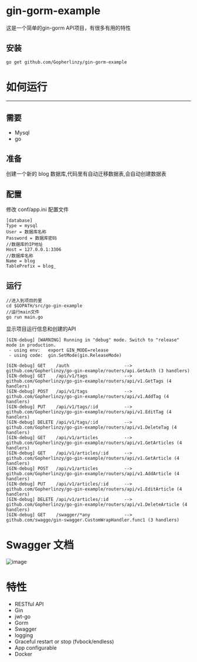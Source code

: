 # gin-gorm-example
这是一个简单的gin-gorm API项目，有很多有用的特性

## 安装
```
go get github.com/Gopherlinzy/gin-gorm-example
```

# 如何运行
***
## 需要
- Mysql
- go

## 准备
创建一个新的 blog 数据库,代码里有自动迁移数据表,会自动创建数据表

## 配置
修改 conf/app.ini 配置文件

```
[database]
Type = mysql
User = 数据库名称
Password = 数据库密码
//数据库的IP地址
Host = 127.0.0.1:3306
//数据库名称 
Name = blog
TablePrefix = blog_
```

## 运行
```
//进入到项目的里
cd $GOPATH/src/go-gin-example
//运行main文件
go run main.go 
```

显示项目运行信息和创建的API
```
[GIN-debug] [WARNING] Running in "debug" mode. Switch to "release" mode in production.
 - using env:   export GIN_MODE=release
 - using code:  gin.SetMode(gin.ReleaseMode)

[GIN-debug] GET    /auth                     --> github.com/Gopherlinzy/go-gin-example/routers/api.GetAuth (3 handlers)
[GIN-debug] GET    /api/v1/tags              --> github.com/Gopherlinzy/go-gin-example/routers/api/v1.GetTags (4 handlers)
[GIN-debug] POST   /api/v1/tags              --> github.com/Gopherlinzy/go-gin-example/routers/api/v1.AddTag (4 handlers)
[GIN-debug] PUT    /api/v1/tags/:id          --> github.com/Gopherlinzy/go-gin-example/routers/api/v1.EditTag (4 handlers)
[GIN-debug] DELETE /api/v1/tags/:id          --> github.com/Gopherlinzy/go-gin-example/routers/api/v1.DeleteTag (4 handlers)
[GIN-debug] GET    /api/v1/articles          --> github.com/Gopherlinzy/go-gin-example/routers/api/v1.GetArticles (4 handlers)
[GIN-debug] GET    /api/v1/articles/:id      --> github.com/Gopherlinzy/go-gin-example/routers/api/v1.GetArticle (4 handlers)
[GIN-debug] POST   /api/v1/articles          --> github.com/Gopherlinzy/go-gin-example/routers/api/v1.AddArticle (4 handlers)
[GIN-debug] PUT    /api/v1/articles/:id      --> github.com/Gopherlinzy/go-gin-example/routers/api/v1.EditArticle (4 handlers)
[GIN-debug] DELETE /api/v1/articles/:id      --> github.com/Gopherlinzy/go-gin-example/routers/api/v1.DeleteArticle (4 handlers)
[GIN-debug] GET    /swagger/*any             --> github.com/swaggo/gin-swagger.CustomWrapHandler.func1 (3 handlers)
```

# Swagger 文档
![image](https://user-images.githubusercontent.com/109471496/184467177-239dbd7c-0b3d-4a79-abff-bc8fd0dc678f.png)

# 特性
- RESTful API
- Gin
- jwt-go
- Gorm
- Swagger
- logging
- Graceful restart or stop (fvbock/endless)
- App configurable
- Docker
